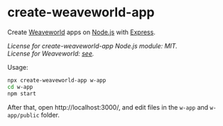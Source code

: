 # create-weaveworld-app

Create [Weaveworld](https://github.com/weaveworld/Weaveworld) apps on [Node.js](https://nodejs.org) with [Express](https://expressjs.com/).

_License for create-weaveworld-app Node.js module: MIT._  
_License for Weaveworld: [see](https://github.com/weaveworld/Weaveworld/blob/master/LICENSE)._
 
Usage:
```sh
npx create-weaveworld-app w-app
cd w-app
npm start
```

After that, open http://localhost:3000/, and edit files in the `w-app` and `w-app/public` folder.
